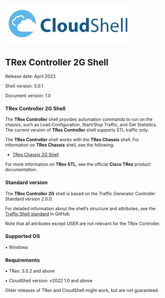 
![](https://github.com/QualiSystems/cloudshell-shells-documentaion-templates/blob/master/cloudshell_logo.png)

# **TRex Controller 2G Shell**  

Release date: April 2023

Shell version: 3.0.1

Document version: 1.0

### **TRex Controller 2G Shell**
The **TRex Controller** shell provides automation commands to run on the chassis, such as Load Configuration, Start/Stop Traffic, and Get Statistics.
The current version of **TRex Controller** shell supports STL traffic only. 

The **TRex Controller** shell works with the **TRex Chassis** shell. For information on **TRex Chassis** shell, see the following:
* [TRex Chassis 2G Shell](https://github.com/QualiSystems/TRex-Chassis-Shell-2G)

For more information on **TRex STL**, see the official **Cisco TRex** product documentation.

### Standard version
The **TRex Controller 2G** shell is based on the Traffic Generator Controller Standard version 2.0.0.

For detailed information about the shell’s structure and attributes, see the [Traffic Shell standard](https://github.com/QualiSystems/shell-traffic-standard/blob/master/spec/traffic_standard.md) in GitHub.

Note that all attributes except USER are not relevant for the TRex Controller.

### Supported OS
▪ Windows

### Requirements

▪ TRex: 3.0.2 and above

▪ CloudShell version: v2022 1.0 and above

Older releases of TRex and CloudShell might work, but are not guaranteed.

